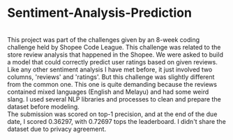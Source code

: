# Sentiment-Analysis-Prediction

<br> This project was part of the challenges given by an 8-week coding challenge held by Shopee Code League. This challenge was related to the store review analysis that happened in the Shopee. We were asked to build a model that could correctly predict user ratings based on given reviews. Like any other sentiment analysis I have met before, it just involved two columns, 'reviews' and 'ratings'. But this challenge was slightly different from the common one. This one is quite demanding because the reviews contained mixed languages (English and Melayu) and had some weird slang. I used several NLP libraries and processes to clean and prepare the dataset before modeling.
<br> The submission was scored on top-1 precision, and at the end of the due date, I scored 0.36297, with 0.72697 tops the leaderboard. I didn't share the dataset due to privacy agreement.
